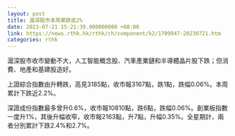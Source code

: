 ```yaml
---
layout: post
title: 滬深股市本周累跌逾2%
date: 2023-07-21 15:21:39.000000000 +08:00
link: https://news.rthk.hk/rthk/ch/component/k2/1709947-20230721.htm
categories: rthk
---
```


滬深股市收市變動不大，人工智能概念股、汽車產業鏈和半導體晶片股下跌；但消費、地產和基建股造好。

上證綜合指數由升轉跌，高見3185點，收市報3167點，跌1點，跌幅0.06%。本周累計下跌近2.2%。

深證成份指數最多曾升0.6%，收市報10810點，跌6點，跌幅0.06%。創業板指數一度升1%，其後升幅收窄，收市報2163點，升7點，升幅0.35%。全星期計，兩者分別累計下跌2.4%和2.7%。
